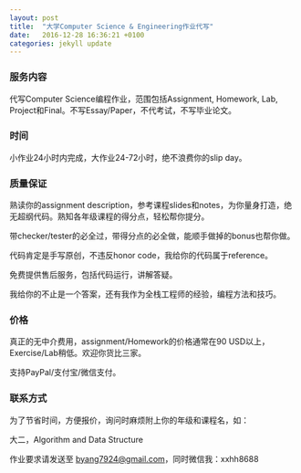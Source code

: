 ```yaml
---
layout: post
title:  "大学Computer Science & Engineering作业代写"
date:   2016-12-28 16:36:21 +0100
categories: jekyll update
---
```


### 服务内容
代写Computer Science编程作业，范围包括Assignment, Homework, Lab, Project和Final。不写Essay/Paper，不代考试，不写毕业论文。

### 时间
小作业24小时内完成，大作业24-72小时，绝不浪费你的slip day。

### 质量保证
熟读你的assignment description，参考课程slides和notes，为你量身打造，绝无超纲代码。熟知各年级课程的得分点，轻松帮你提分。

带checker/tester的必全过，带得分点的必全做，能顺手做掉的bonus也帮你做。

代码肯定是手写原创，不违反honor code，我给你的代码属于reference。

免费提供售后服务，包括代码运行，讲解答疑。

我给你的不止是一个答案，还有我作为全栈工程师的经验，编程方法和技巧。


### 价格

真正的无中介费用，assignment/Homework的价格通常在90 USD以上，Exercise/Lab稍低。欢迎你货比三家。

支持PayPal/支付宝/微信支付。

### 联系方式

为了节省时间，方便报价，询问时麻烦附上你的年级和课程名，如：

大二，Algorithm and Data Structure

作业要求请发送至 byang7924@gmail.com，同时微信我：xxhh8688


[jekyll-docs]: http://jekyllrb.com/docs/home
[jekyll-gh]:   https://github.com/jekyll/jekyll
[jekyll-talk]: https://talk.jekyllrb.com/
